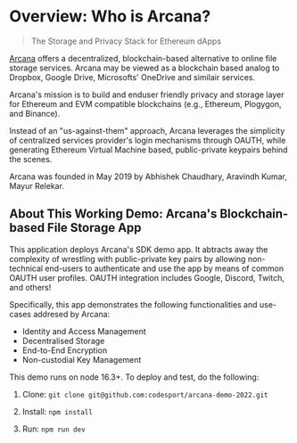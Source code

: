 # Overview: Who is Arcana? 

> The Storage and Privacy Stack for Ethereum dApps

[Arcana](https://arcana.network/) offers a decentralized, blockchain-based alternative to online file storage services.  Arcana may be viewed as a blockchain based analog to Dropbox, Google Drive, Microsofts' OneDrive and similair services. 

Arcana's mission is to build and enduser friendly privacy and storage layer for Ethereum and EVM compatible blockchains (e.g., Ethereum, Plogygon, and Binance).

Instead of an "us-against-them" approach, Arcana leverages the simplicity of centralized services provider's login mechanisms through OAUTH, while generating Ethereum Virtual Machine based, public-private keypairs behind the scenes.
 
Arcana was founded in May 2019 by Abhishek Chaudhary, Aravindh Kumar, Mayur Relekar.

## About This Working Demo: Arcana's Blockchain-based File Storage App

This application deploys Arcana's SDK demo app. It abtracts away the complexity of wrestling with public-private key pairs by allowing non-technical end-users to authenticate and use the app by means of common OAUTH user profiles.  OAUTH integration includes Google, Discord, Twitch, and others!

Specifically, this app demonstrates the following functionalities and use-cases addresed by Arcana:

* Identity and Access Management
* Decentralised Storage
* End-to-End Encryption
* Non-custodial Key Management

This demo runs on node 16.3+. To deploy and test, do the following:

1. Clone:
`git clone git@github.com:codesport/arcana-demo-2022.git`

2. Install:
`npm install`

3. Run:
`npm run dev`





